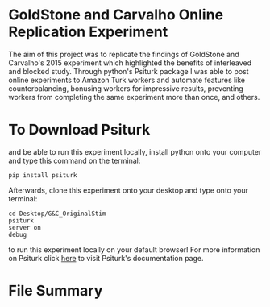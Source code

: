 # GoldStone and Carvalho Online Replication Experiment

The aim of this project was to replicate the findings of GoldStone and Carvalho's 2015 experiment which highlighted the benefits of interleaved and blocked study. Through python's Psiturk package I was able to post online experiments to Amazon Turk workers and automate features like counterbalancing, bonusing workers for impressive results, preventing workers from completing the same experiment more than once, and others.

# To Download Psiturk

and be able to run this experiment locally, install python onto your computer and type this command on the terminal:

```
pip install psiturk
```

Afterwards, clone this experiment onto your desktop and type onto your terminal: 

```
cd Desktop/G&C_OriginalStim
psiturk
server on
debug
```
to run this experiment locally on your default browser! For more information on Psiturk click [here](https://psiturk.readthedocs.io/en/latest/) to visit Psiturk's documentation page.

# File Summary

